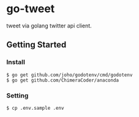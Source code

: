 # go-tweet
tweet via golang twitter api client.
## Getting Started

### Install
    $ go get github.com/joho/godotenv/cmd/godotenv
    $ go get github.com/ChimeraCoder/anaconda

### Setting

    $ cp .env.sample .env


